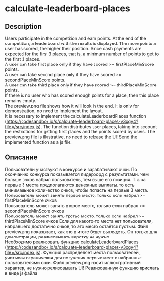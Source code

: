 # calculate-leaderboard-places

## Description

Users participate in the competition and earn points. At the end of the competition, a leaderboard with the results is displayed. The more points a user has scored, the higher their position. Since cash payments are expected for the first 3 places, that is, a minimum number of points to get to the first 3 places.  
A user can take first place only if they have scored >= firstPlaceMinScore points.  
A user can take second place only if they have scored >= secondPlaceMinScore points.  
A user can take third place only if they have scored >= thirdPlaceMinScore points.  
If there is no user who has scored enough points for a place, then this place remains empty.  
The preview.png file shows how it will look in the end. It is only for demonstration, no need to implement the layout.  
It is necessary to implement the calculateLeaderboardPlaces function (https://codesandbox.io/s/calculate-leaderboard-places-v3xgy4?file=/src/index.js). 
The function distributes user places, taking into account the restrictions for getting first places and the points scored by users. The preview.png file is illustrative, no need to release the UI! Send the implemented function as a js file.  

## Описание

Пользователи участвуют в конкурсе и зарабатывают очки. По окончанию конкурса показывается лидерборд с результатами. Чем больше очков набрал пользователь, тем выше его позиция. Т.к. за первые 3 места предполагаются денежные выплаты, то есть минимальное количество очков, чтобы попасть на первые 3 места.  
Пользователь может занять первое место, только если набрал >= firstPlaceMinScore очков  
Пользователь может занять второе место, только если набрал >= secondPlaceMinScore очков  
Пользователь может занять третье место, только если набрал >= thirdPlaceMinScore очков 
Если для какого-то места нет пользователя, набравшего достаточно очков, то это место остаётся пустым. Файл preview.png показывает, как это в итоге будет выглядеть. Он только для демонстрации, реализовывать верстку не нужно.  
Необходимо реализовать функцию calculateLeaderboardPlaces (https://codesandbox.io/s/calculate-leaderboard-places-v3xgy4?file=/src/index.js). 
Функция распределяет места пользователей, учитывая ограничения для получения первых мест и набранные пользователями очки. Файл preview.png носит иллюстративный характер, не нужно релизовывать UI! Реализованную функцию прислать в виде js файла  



